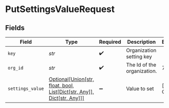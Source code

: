 # PutSettingsValueRequest


## Fields

| Field                                                                                                           | Type                                                                                                            | Required                                                                                                        | Description                                                                                                     | Example                                                                                                         |
| --------------------------------------------------------------------------------------------------------------- | --------------------------------------------------------------------------------------------------------------- | --------------------------------------------------------------------------------------------------------------- | --------------------------------------------------------------------------------------------------------------- | --------------------------------------------------------------------------------------------------------------- |
| `key`                                                                                                           | *str*                                                                                                           | :heavy_check_mark:                                                                                              | Organization setting key                                                                                        |                                                                                                                 |
| `org_id`                                                                                                        | *str*                                                                                                           | :heavy_check_mark:                                                                                              | The Id of the organization.                                                                                     | 739224                                                                                                          |
| `settings_value`                                                                                                | [Optional[Union[str, float, bool, List[Dict[str, Any]], Dict[str, Any]]]](../../models/shared/settingsvalue.md) | :heavy_minus_sign:                                                                                              | Value to set                                                                                                    | [object Object]                                                                                                 |